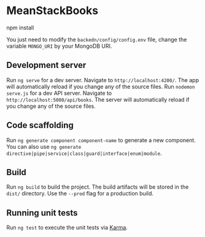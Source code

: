 # MeanStackBooks

npm install

You just need to modify the `backedn/config/config.env` file, change the variable `MONGO_URI` by your MongoDB URI.

## Development server

Run `ng serve` for a dev server. Navigate to `http://localhost:4200/`. The app will automatically reload if you change any of the source files.
Run `nodemon serve.js` for a dev API server. Navigate to `http://localhost:5000/api/books`. The server will automatically reload if you change any of the source files.

## Code scaffolding

Run `ng generate component component-name` to generate a new component. You can also use `ng generate directive|pipe|service|class|guard|interface|enum|module`.

## Build

Run `ng build` to build the project. The build artifacts will be stored in the `dist/` directory. Use the `--prod` flag for a production build.

## Running unit tests

Run `ng test` to execute the unit tests via [Karma](https://karma-runner.github.io).

